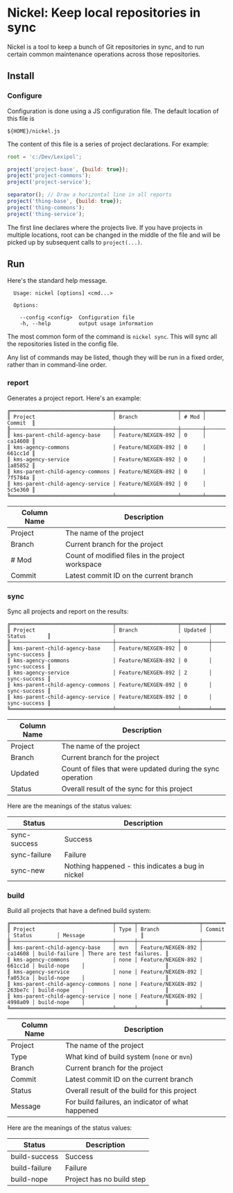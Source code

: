 # Nickel: Keep local repositories in sync

Nickel is a tool to keep a bunch of Git repositories in sync, and to run certain common
maintenance operations across those repositories.

## Install

### Configure

Configuration is done using a JS configuration file. The default location of this file is

`${HOME}/nickel.js`

The content of this file is a series of project declarations. For example:

```javascript
root = 'c:/Dev/Lexipol';

project('project-base', {build: true});
project('project-commons');
project('project-service');

separator(); // Draw a horizontal line in all reports
project('thing-base', {build: true});
project('thing-commons');
project('thing-service');
```

The first line declares where the projects live. If you have projects in multiple locations,
root can be changed in the middle of the file and will be picked up by subsequent calls to
`project(...)`.

## Run

Here's the standard help message.

```
  Usage: nickel [options] <cmd...>

  Options:

    --config <config>  Configuration file
    -h, --help         output usage information
```

The most common form of the command is `nickel sync`. This will sync all the repositories listed
in the config file.

Any list of commands may be listed, though they will be run in a fixed order, rather than in
command-line order.

### report

Generates a project report. Here's an example:

```
╔═════════════════════════════════╤════════════════════╤═══════╤═════════╗
║ Project                         │ Branch             │ # Mod │ Commit  ║
╟─────────────────────────────────┼────────────────────┼───────┼─────────╢
║ kms-parent-child-agency-base    │ Feature/NEXGEN-892 │ 0     │ ca14608 ║
║ kms-agency-commons              │ Feature/NEXGEN-892 │ 0     │ 661cc1d ║
║ kms-agency-service              │ Feature/NEXGEN-892 │ 0     │ 1a85852 ║
║ kms-parent-child-agency-commons │ Feature/NEXGEN-892 │ 0     │ 7f5784a ║
║ kms-parent-child-agency-service │ Feature/NEXGEN-892 │ 0     │ 5c5e360 ║
╚═════════════════════════════════╧════════════════════╧═══════╧═════════╝
```

| Column Name | Description |
| ---         | --- |
| Project     | The name of the project |
| Branch      | Current branch for the project |
| # Mod       | Count of modified files in the project workspace |
| Commit      | Latest commit ID on the current branch |

### sync

Sync all projects and report on the results:

```
╔═════════════════════════════════╤════════════════════╤═════════╤══════════════╗
║ Project                         │ Branch             │ Updated │ Status       ║
╟─────────────────────────────────┼────────────────────┼─────────┼──────────────╢
║ kms-parent-child-agency-base    │ Feature/NEXGEN-892 │ 0       │ sync-success ║
║ kms-agency-commons              │ Feature/NEXGEN-892 │ 0       │ sync-success ║
║ kms-agency-service              │ Feature/NEXGEN-892 │ 2       │ sync-success ║
║ kms-parent-child-agency-commons │ Feature/NEXGEN-892 │ 0       │ sync-success ║
║ kms-parent-child-agency-service │ Feature/NEXGEN-892 │ 0       │ sync-success ║
╚═════════════════════════════════╧════════════════════╧═════════╧══════════════╝
```

| Column Name | Description |
| ---         | --- |
| Project     | The name of the project |
| Branch      | Current branch for the project |
| Updated     | Count of files that were updated during the sync operation |
| Status      | Overall result of the sync for this project |

Here are the meanings of the status values:

| Status | Description |
| ---    | --- |
| sync-success | Success |
| sync-failure | Failure |
| sync-new     | Nothing happened - this indicates a bug in nickel |

### build

Build all projects that have a defined build system:

```
╔═════════════════════════════════╤══════╤════════════════════╤═════════╤═══════════════╤══════════════════════════╗
║ Project                         │ Type │ Branch             │ Commit  │ Status        │ Message                  ║
╟─────────────────────────────────┼──────┼────────────────────┼─────────┼───────────────┼──────────────────────────╢
║ kms-parent-child-agency-base    │ mvn  │ Feature/NEXGEN-892 │ ca14608 │ build-failure │ There are test failures. ║
║ kms-agency-commons              │ none │ Feature/NEXGEN-892 │ 661cc1d │ build-nope    │                          ║
║ kms-agency-service              │ none │ Feature/NEXGEN-892 │ fa053ca │ build-nope    │                          ║
║ kms-parent-child-agency-commons │ none │ Feature/NEXGEN-892 │ 263be7c │ build-nope    │                          ║
║ kms-parent-child-agency-service │ none │ Feature/NEXGEN-892 │ 4998a09 │ build-nope    │                          ║
╚═════════════════════════════════╧══════╧════════════════════╧═════════╧═══════════════╧══════════════════════════╝
```

| Column Name | Description |
| ---         | --- |
| Project     | The name of the project |
| Type        | What kind of build system (`none` or `mvn`) |
| Branch      | Current branch for the project |
| Commit      | Latest commit ID on the current branch |
| Status      | Overall result of the build for this project |
| Message     | For build failures, an indicator of what happened |

Here are the meanings of the status values:

| Status | Description |
| ---    | --- |
| build-success | Success |
| build-failure | Failure |
| build-nope    | Project has no build step |
